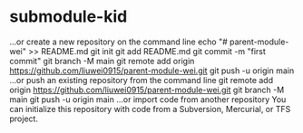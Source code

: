 # submodule-kid

…or create a new repository on the command line
echo "# parent-module-wei" >> README.md
  git init
  git add README.md
  git commit -m "first commit"
  git branch -M main
  git remote add origin https://github.com/liuwei0915/parent-module-wei.git
  git push -u origin main
…or push an existing repository from the command line
git remote add origin https://github.com/liuwei0915/parent-module-wei.git
  git branch -M main
  git push -u origin main
…or import code from another repository
You can initialize this repository with code from a Subversion, Mercurial, or TFS project.

